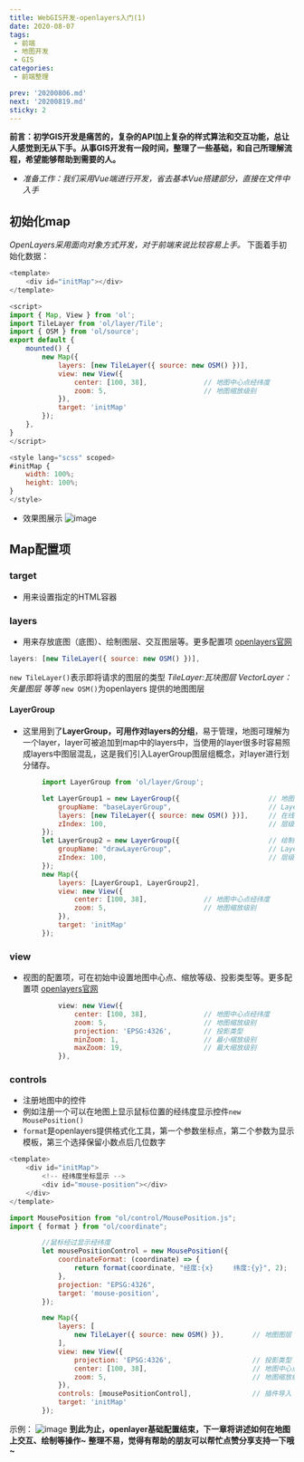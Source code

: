 ```yaml
---
title: WebGIS开发-openlayers入门(1)
date: 2020-08-07
tags:
 - 前端
 - 地图开发
 - GIS
categories:
 - 前端整理

prev: '20200806.md'
next: '20200819.md'
sticky: 2
---
```

<Boxx/>

**前言：初学GIS开发是痛苦的，复杂的API加上复杂的样式算法和交互功能，总让人感觉到无从下手。从事GIS开发有一段时间，整理了一些基础，和自己所理解流程，希望能够帮助到需要的人。**
- *准备工作：我们采用Vue端进行开发，省去基本Vue搭建部分，直接在文件中入手*
## 初始化map
*OpenLayers采用面向对象方式开发，对于前端来说比较容易上手。*
下面着手初始化数据：
```javaScript
<template>
    <div id="initMap"></div>
</template>

<script>
import { Map, View } from 'ol';
import TileLayer from 'ol/layer/Tile';
import { OSM } from 'ol/source';
export default {
    mounted() {
        new Map({
            layers: [new TileLayer({ source: new OSM() })],
            view: new View({
                center: [100, 38],              // 地图中心点经纬度
                zoom: 5,                        // 地图缩放级别         
            }),
            target: 'initMap'
        });
    },
}
</script>

<style lang="scss" scoped>
#initMap {
    width: 100%;
    height: 100%;
}
</style>
```
- 效果图展示
![image](http://www.qxxwss.cn:8888/blog/20200807104357.png)
## Map配置项
### target
- 用来设置指定的HTML容器
### layers
- 用来存放底图（底图）、绘制图层、交互图层等。更多配置项 [openlayers官网](https://openlayers.org/en/latest/apidoc/module-ol_layer_Layer-Layer.html)
```javaScript
layers: [new TileLayer({ source: new OSM() })],
```

`new TileLayer()`表示即将请求的图层的类型
*TileLayer:瓦块图层   VectorLayer：矢量图层 等等*
`new OSM()`为openlayers 提供的地图图层


#### LayerGroup
- 这里用到了**LayerGroup，可用作对layers的分组**，易于管理，地图可理解为一个layer，layer可被追加到map中的layers中，当使用的layer很多时容易照成layers中图层混乱，这是我们引入LayerGroup图层组概念，对layer进行划分储存。
```javaScript
        import LayerGroup from 'ol/layer/Group';
```
```javaScript
        let LayerGroup1 = new LayerGroup({                      // 地图group
            groupName: "baseLayerGroup",                        // LayerGroup名称
            layers: [new TileLayer({ source: new OSM() })],     // 在线OSM地图 (可追加多个layer)
            zIndex: 100,                                        // 层级
        });
        let LayerGroup2 = new LayerGroup({                      // 绘制图层
            groupName: "drawLayerGroup",                        // LayerGroup名称
            zIndex: 100,                                        // 层级
        });
        new Map({
            layers: [LayerGroup1, LayerGroup2],
            view: new View({
                center: [100, 38],              // 地图中心点经纬度
                zoom: 5,                        // 地图缩放级别         
            }),
            target: 'initMap'
        });
```
### view
- 视图的配置项，可在初始中设置地图中心点、缩放等级、投影类型等。更多配置项 [openlayers官网](https://openlayers.org/en/latest/apidoc/module-ol_View-View.html)
```javaScript
            view: new View({
                center: [100, 38],              // 地图中心点经纬度
                zoom: 5,                        // 地图缩放级别           
                projection: 'EPSG:4326',        // 投影类型
                minZoom: 1,                     // 最小缩放级别
                maxZoom: 19,                    // 最大缩放级别
            }),
```
### controls
- 注册地图中的控件
- 例如注册一个可以在地图上显示鼠标位置的经纬度显示控件`new MousePosition()`
- `format`是openlayers提供格式化工具，第一个参数坐标点，第二个参数为显示模板，第三个选择保留小数点后几位数字
```javaScript
<template>
    <div id="initMap">
        <!-- 经纬度坐标显示 -->
        <div id="mouse-position"></div>
    </div>
</template>
```
```javaScript
import MousePosition from "ol/control/MousePosition.js";
import { format } from "ol/coordinate";
```
```javaScript
        //鼠标经过显示经纬度
        let mousePositionControl = new MousePosition({
            coordinateFormat: (coordinate) => {
                return format(coordinate, "经度:{x}     纬度:{y}", 2);
            },
            projection: "EPSG:4326",
            target: 'mouse-position',
        });

        new Map({
            layers: [
                new TileLayer({ source: new OSM() }),       // 地图图层
            ],
            view: new View({
                projection: 'EPSG:4326',                    // 投影类型
                center: [100, 38],                          // 地图中心点经纬度
                zoom: 5,                                    // 地图缩放级别         
            }),
            controls: [mousePositionControl],               // 插件导入
            target: 'initMap'
        });
```
示例：
![image](http://www.qxxwss.cn:8888/blog/20200807152732.png)
**到此为止，openlayer基础配置结束，下一章将讲述如何在地图上交互、绘制等操作~**
**整理不易，觉得有帮助的朋友可以帮忙点赞分享支持一下哦~**